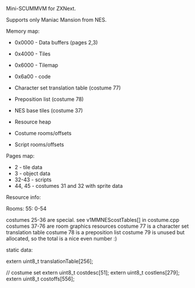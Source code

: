 Mini-SCUMMVM for ZXNext.

Supports only Maniac Mansion from NES.

Memory map:

* 0x0000 - Data buffers (pages 2,3)
* 0x4000 - Tiles
* 0x6000 - Tilemap
* 0x6a00 - code

* Character set translation table (costume 77)
* Preposition list (costume 78)
* NES base tiles (costume 37)
* Resource heap
* Costume rooms/offsets
* Script rooms/offsets

Pages map:

* 2 - tile data
* 3 - object data
* 32-43 - scripts
* 44, 45 - costumes 31 and 32 with sprite data

Resource info:

Rooms: 55: 0-54

costumes 25-36 are special. see v1MMNEScostTables[] in costume.cpp
costumes 37-76 are room graphics resources
costume 77 is a character set translation table
costume 78 is a preposition list
costume 79 is unused but allocated, so the total is a nice even number :)

static data:

extern uint8_t translationTable[256];

// costume set
extern uint8_t costdesc[51];
extern uint8_t costlens[279];
extern uint8_t costoffs[556];

